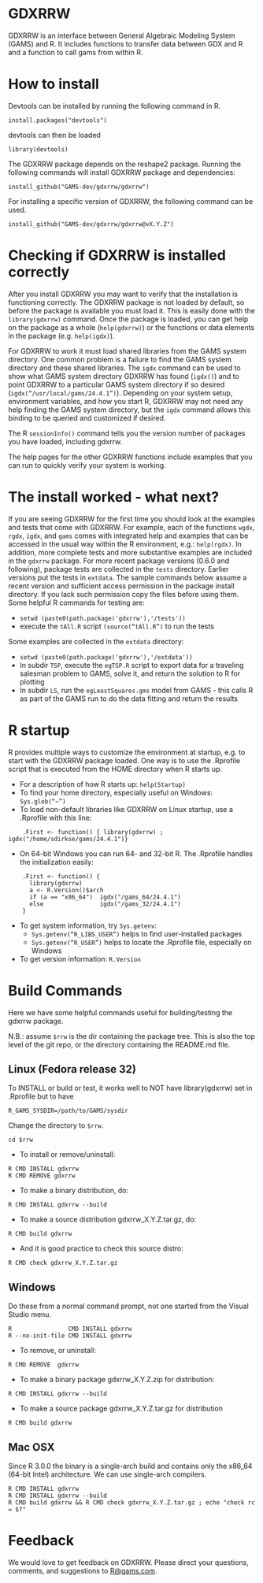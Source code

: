 # GDXRRW #

GDXRRW is an interface between General Algebraic Modeling System (GAMS) and R. It includes functions to transfer data between GDX and R and a function to call gams from within R.

# How to install #

Devtools can be installed by running the following command in R.
```
install.packages("devtools")
```

devtools can then be loaded
```
library(devtools)
```
The GDXRRW package depends on the reshape2 package. Running the following commands will install GDXRRW package and dependencies:
```
install_github("GAMS-dev/gdxrrw/gdxrrw")
```

For installing a specific version of GDXRRW, the following command can be used.
```
install_github("GAMS-dev/gdxrrw/gdxrrw@vX.Y.Z")
```

# Checking if GDXRRW is installed correctly #

After you install GDXRRW you may want to verify that the installation is functioning correctly. The GDXRRW package is not loaded by default, so before the package is available you must load it. This is easily done with the `library(gdxrrw)` command. Once the package is loaded, you can get help on the package as a whole (`help(gdxrrw)`) or the functions or data elements in the package (e.g. `help(igdx)`).

For GDXRRW to work it must load shared libraries from the GAMS system directory. One common problem is a failure to find the GAMS system directory and these shared libraries. The `igdx` command can be used to show what GAMS system directory GDXRRW has found (`igdx()`) and to point GDXRRW to a particular GAMS system directory if so desired (`igdx(“/usr/local/gams/24.4.1”)`). Depending on your system setup, environment variables, and how you start R, GDXRRW may not need any help finding the GAMS system directory, but the `igdx` command allows this binding to be queried and customized if desired.

The R `sessionInfo()` command tells you the version number of packages you have loaded, including gdxrrw.

The help pages for the other GDXRRW functions include examples that you can run to quickly verify your system is working.


# The install worked - what next? #
If you are seeing GDXRRW for the first time you should look at the examples and tests that come with GDXRRW. For example, each of the functions `wgdx`, `rgdx`, `igdx`, and `gams` comes with integrated help and examples that can be accessed in the usual way within the R environment, e.g.: `help(rgdx)`. In addition, more complete tests and more substantive examples are included in the `gdxrrw` package. For more recent package versions (0.6.0 and following), package tests are collected in the `tests` directory. Earlier versions put the tests in `extdata`. The sample commands below assume a recent version and sufficient access permission in the package install directory. If you lack such permission copy the files before using them. Some helpful R commands for testing are:

* `setwd (paste0(path.package('gdxrrw'),'/tests'))`
* execute the `tAll.R` script `(source(“tAll.R”)` to run the tests

Some examples are collected in the `extdata` directory:

* `setwd (paste0(path.package('gdxrrw'),'/extdata'))`
* In subdir `TSP`, execute the `egTSP.R` script to export data for a traveling salesman problem to GAMS, solve it, and return the solution to R for plotting
* In subdir `LS`, run the `egLeastSquares.gms` model from GAMS - this calls R as part of the GAMS run to do the data fitting and return the results

# R startup #
R provides multiple ways to customize the environment at startup, e.g. to start with the GDXRRW package loaded. One way is to use the .Rprofile script that is executed from the HOME directory when R starts up.

* For a description of how R starts up: `help(Startup)`
* To find your home directory, especially useful on Windows: `Sys.glob(“~”)`
* To load non-default libraries like GDXRRW on Linux startup, use a .Rprofile with this line:
```
    .First <- function() { library(gdxrrw) ; igdx("/home/sdirkse/gams/24.4.1")}
```
* On 64-bit Windows you can run 64- and 32-bit R. The .Rprofile handles the initialization easily:
```
    .First <- function() {
      library(gdxrrw)
      a <- R.Version()$arch
      if (a == "x86_64")  igdx("/gams_64/24.4.1")
      else                igdx("/gams_32/24.4.1")
    }
```
* To get system information, try `Sys.getenv`:
	* `Sys.getenv(“R_LIBS_USER”)` helps to find user-installed packages
	* `Sys.getenv(“R_USER”)` helps to locate the .Rprofile file, especially on Windows
* To get version information: `R.Version`

# Build Commands
Here we have some helpful commands useful for building/testing the
gdxrrw package.

N.B.: assume `$rrw` is the dir containing the package tree.  This is
also the top level of the git repo, or the directory containing the
README.md file.

## Linux (Fedora release 32)
To INSTALL or build or test, it works well to NOT have library(gdxrrw)
set in .Rprofile but to have
```
R_GAMS_SYSDIR=/path/to/GAMS/sysdir
```

Change the directory to `$rrw`.
```
cd $rrw
```

* To install or remove/uninstall:
```
R CMD INSTALL gdxrrw
R CMD REMOVE gdxrrw
```
* To make a binary distribution, do:
```
R CMD INSTALL gdxrrw --build
```

* To make a source distribution gdxrrw_X.Y.Z.tar.gz, do:
```
R CMD build gdxrrw
```

* And it is good practice to check this source distro:
```
R CMD check gdxrrw_X.Y.Z.tar.gz
```

## Windows
Do these from a normal command prompt, not one started from the Visual Studio menu.

```
R                CMD INSTALL gdxrrw
R --no-init-file CMD INSTALL gdxrrw
```
* To remove, or uninstall:
```
R CMD REMOVE  gdxrrw
```

* To make a binary package gdxrrw_X.Y.Z.zip for distribution:
```
R CMD INSTALL gdxrrw --build
```

* To make a source package gdxrrw_X.Y.Z.tar.gz for distribution
```
R CMD build gdxrrw
```

## Mac OSX
Since R 3.0.0 the binary is a single-arch build
and contains only the x86_64 (64-bit Intel) architecture.  We can use
single-arch compilers.

```
R CMD INSTALL gdxrrw
R CMD INSTALL gdxrrw --build
R CMD build gdxrrw && R CMD check gdxrrw_X.Y.Z.tar.gz ; echo "check rc = $?"
```

# Feedback #
We would love to get feedback on GDXRRW. Please direct your questions, comments, and suggestions to R@gams.com.
